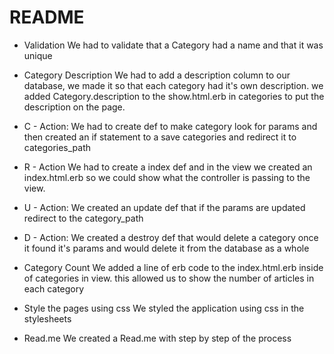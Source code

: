 # README

* Validation 
We had to validate that a Category had a name and that it was unique

* Category Description 
We had to add a description column to our database, we made it so that each category had it's own description. we added Category.description to the show.html.erb in categories to put the description on the page. 

* C - Action:
We had to create def to make category look for params and then created an if statement to a save categories and redirect it to categories_path 

* R - Action 
We had to create a index def and in the view we created an index.html.erb so we could show what the controller is passing to the view. 

* U - Action: 
We created an update def that if the params are updated redirect to the category_path 

* D - Action: 
We created a destroy def that would delete a category once it found it's params and would delete it from the database as a whole 

* Category Count
We added a line of erb code to the index.html.erb inside of categories in view. this allowed us to show the number of articles in each category 

* Style the pages using css 
We styled the application using css in the stylesheets 

* Read.me 
We created a Read.me with step by step of the process 